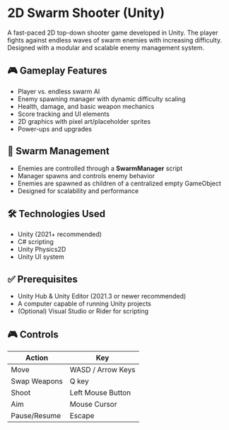 # 2D Swarm Shooter (Unity)

A fast-paced 2D top-down shooter game developed in Unity. The player fights against endless waves of swarm enemies with increasing difficulty. Designed with a modular and scalable enemy management system.

## 🎮 Gameplay Features

- Player vs. endless swarm AI
- Enemy spawning manager with dynamic difficulty scaling
- Health, damage, and basic weapon mechanics
- Score tracking and UI elements
- 2D graphics with pixel art/placeholder sprites
- Power-ups and upgrades

## 🧠 Swarm Management

- Enemies are controlled through a **SwarmManager** script
- Manager spawns and controls enemy behavior
- Enemies are spawned as children of a centralized empty GameObject
- Designed for scalability and performance

## 🛠️ Technologies Used

- Unity (2021+ recommended)
- C# scripting
- Unity Physics2D
- Unity UI system

## ✅ Prerequisites

- Unity Hub & Unity Editor (2021.3 or newer recommended)
- A computer capable of running Unity projects
- (Optional) Visual Studio or Rider for scripting

## 🎮 Controls

| Action         | Key         |
|----------------|-------------|
| Move           | WASD / Arrow Keys |
| Swap Weapons   | Q key |
| Shoot          | Left Mouse Button |
| Aim            | Mouse Cursor |
| Pause/Resume   | Escape |


